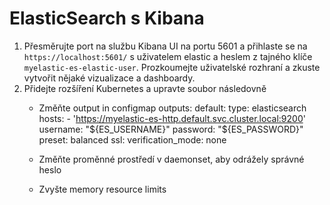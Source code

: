# ElasticSearch s Kibana
1. Přesměrujte port na službu Kibana UI na portu 5601 a přihlaste se na `https://localhost:5601/` s uživatelem elastic a heslem z tajného klíče `myelastic-es-elastic-user`. Prozkoumejte uživatelské rozhraní a zkuste vytvořit nějaké vizualizace a dashboardy.
2. Přidejte rozšíření Kubernetes a upravte soubor následovně
   - Změňte output in configmap
    outputs:
      default:
        type: elasticsearch
        hosts:
          - 'https://myelastic-es-http.default.svc.cluster.local:9200'
        username: "${ES_USERNAME}"
        password: "${ES_PASSWORD}"
        preset: balanced
        ssl:
          verification_mode: none

    - Změňte proměnné prostředí v daemonset, aby odrážely správné heslo
    - Zvyšte memory resource limits
